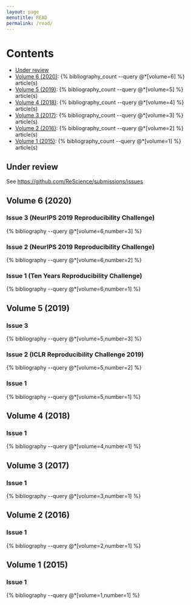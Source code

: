 ```yaml
---
layout: page
menutitle: READ
permalink: /read/
---
```


# Contents

* [Under review](#under-review)
* [Volume 6 (2020)](#volume-6-2020):
  {% bibliography_count --query @*[volume=6] %} article(s) 
* [Volume 5 (2019)](#volume-5-2019):
  {% bibliography_count --query @*[volume=5] %} article(s) 
* [Volume 4 (2018)](#volume-4-2018):
  {% bibliography_count --query @*[volume=4] %} article(s) 
* [Volume 3 (2017)](#volume-3-2017):
  {% bibliography_count --query @*[volume=3] %} article(s) 
* [Volume 2 (2016)](#volume-2-2016):
  {% bibliography_count --query @*[volume=2] %} article(s) 
* [Volume 1 (2015)](#volume-1-2015):
  {% bibliography_count --query @*[volume=1] %} article(s)

## Under review

See https://github.com/ReScience/submissions/issues

## Volume 6 (2020)

### Issue 3 (NeurIPS 2019 Reproducibility Challenge)
{% bibliography --query @*[volume=6,number=3] %}

### Issue 2 (NeurIPS 2019 Reproducibility Challenge)
{% bibliography --query @*[volume=6,number=2] %}

### Issue 1 (Ten Years Reproducibility Challenge)
{% bibliography --query @*[volume=6,number=1] %}

## Volume 5 (2019)

### Issue 3
{% bibliography --query @*[volume=5,number=3] %}

### Issue 2 (ICLR Reproducibility Challenge 2019)
{% bibliography --query @*[volume=5,number=2] %}

### Issue 1
{% bibliography --query @*[volume=5,number=1] %}

## Volume 4 (2018)

### Issue 1
{% bibliography --query @*[volume=4,number=1] %}

## Volume 3 (2017)

### Issue 1
{% bibliography --query @*[volume=3,number=1] %}

## Volume 2 (2016)

### Issue 1
{% bibliography --query @*[volume=2,number=1] %}

## Volume 1 (2015)

### Issue 1
{% bibliography --query @*[volume=1,number=1] %}

